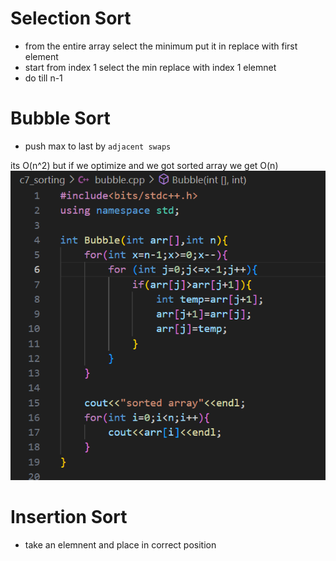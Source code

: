 # Selection Sort
* from the entire array select the minimum put it in replace with first element
* start from index 1  select the min replace with index 1 elemnet
* do till n-1

# Bubble Sort
* push max to last by ```adjacent swaps```

its O(n^2) but if we optimize and we got sorted array we get O(n)
![alt text](image.png)

# Insertion Sort
* take an elemnent and place in correct position

